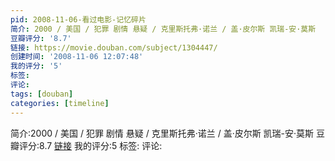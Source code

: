 ```yaml
---
pid: 2008-11-06-看过电影-记忆碎片
简介: 2000 / 美国 / 犯罪 剧情 悬疑 / 克里斯托弗·诺兰 / 盖·皮尔斯 凯瑞-安·莫斯
豆瓣评分: '8.7'
链接: https://movie.douban.com/subject/1304447/
创建时间: '2008-11-06 12:07:48'
我的评分: '5'
标签:
评论:
tags: [douban]
categories: [timeline]
---
```

简介:2000 / 美国 / 犯罪 剧情 悬疑 / 克里斯托弗·诺兰 / 盖·皮尔斯 凯瑞-安·莫斯
豆瓣评分:8.7
[链接](https://movie.douban.com/subject/1304447/)
我的评分:5
标签:
评论:
